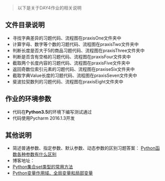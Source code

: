 > 以下是关于DAY4作业的相关说明

## 文件目录说明
* 寻找字典差异的习题代码、流程图在praxisOne文件夹中
* 计算字母、数字等个数的习题代码、流程图在praxisTwo文件夹中
* 判断长度是否大于5的商品习题代码、流程图在praxisThree文件夹中
* 判断是否含有空格的习题代码、流程图在praxisFour文件夹中
* 截取两个长度内容的习题代码、流程图在praxisFive文件夹中
* 返回奇数位索引元素的习题代码、流程图在praxiseSix文件夹中
* 截取字典Value长度的习题代码、流程图在praxisSeven文件夹中
* 斐波拉契数列的习题代码、流程图在praxisEight文件夹中

## 作业的环境参数
* 代码在**Python3.5**的环境下编写测试通过
* 代码使用Pycharm 2016.1.3开发

## 其他说明
* 简述普通参数、指定参数、默认参数、动态参数的区别习题答案： [Python函数各种参数有什么区别](http://www.noniu.com/jiaocheng/198.html)
* 博客地址：
* [Python集合set类型的常用方法](http://www.noniu.com/jiaocheng/199.html)
* [Python变量作用域、全局变量和局部变量](http://www.noniu.com/jiaocheng/200.html)